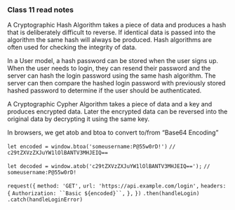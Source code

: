 ### Class 11 read notes

A Cryptographic Hash Algorithm takes a piece of data and produces a hash that is deliberately difficult to reverse. If identical data is passed into the algorithm the same hash will always be produced. Hash algorithms are often used for checking the integrity of data.

In a User model, a hash password can be stored when the user signs up. When the user needs to login, they can resend their password and the server can hash the login password using the same hash algorithm. The server can then compare the hashed login password with previously stored hashed password to determine if the user should be authenticated.

A Cryptographic Cypher Algorithm takes a piece of data and a key and produces encrypted data. Later the encrypted data can be reversed into the original data by decrypting it using the same key.


In browsers, we get atob and btoa to convert to/from “Base64 Encoding”

`let encoded = window.btoa('someusername:P@55w0rD!')`
`// c29tZXVzZXJuYW1lOlBANTV3MHJEIQ==`

`let decoded = window.atob('c29tZXVzZXJuYW1lOlBANTV3MHJEIQ==');`
`// someusername:P@55w0rD!`

`request({`
  `method: 'GET',`
  `url: 'https://api.example.com/login',`
  `headers: {`
    `Authorization: ``Basic ${encoded}``,`
  `},`
`})`
`.then(handleLogin)`
`.catch(handleLoginError)`
